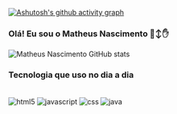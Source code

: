 [![Ashutosh's github activity graph](https://github-readme-activity-graph.vercel.app/graph?username=Matheus&bg_color=000000&color=ffffff&line=ff0000&point=ff0000&area=true&hide_border=true)](https://github.com/ashutosh00710/github-readme-activity-graph)


### Olá! Eu sou o Matheus Nascimento 🙂‍↕️✋

![Matheus Nascimento GitHub stats](https://github-readme-stats.vercel.app/api?username=matheusbraganasc&show_icons=true&theme=radical)

### Tecnologia que uso no dia a dia

<div style="display: inline_block"><br/>
<img align="center" alt="html5" src="https://img.shields.io/badge/HTML5-E34F26?style=for-the-badge&logo=html5&logoColor=white">
<img align="center" alt="javascript" src="https://img.shields.io/badge/JavaScript-F7DF1E?style=for-the-badge&logo=javascript&logoColor=black">
<img align="center" alt="css" src="https://img.shields.io/badge/CSS3-1572B6?style=for-the-badge&logo=css3&logoColor=white">
<img align="center" alt="java" src="https://img.shields.io/badge/Java-ED8B00?style=for-the-badge&logo=openjdk&logoColor=white">
</div>


